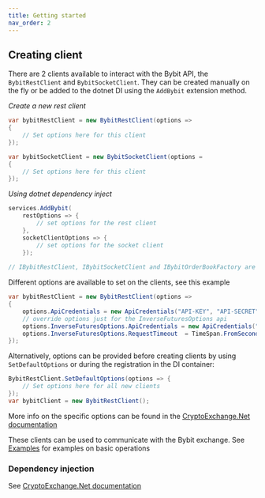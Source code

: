 ```yaml
---
title: Getting started
nav_order: 2
---
```


## Creating client
There are 2 clients available to interact with the Bybit API, the `BybitRestClient` and `BybitSocketClient`. They can be created manually on the fly or be added to the dotnet DI using the `AddBybit` extension method.

*Create a new rest client*
```csharp
var bybitRestClient = new BybitRestClient(options =>
{
    // Set options here for this client
});

var bybitSocketClient = new BybitSocketClient(options =
{
    // Set options here for this client
});
```

*Using dotnet dependency inject*
```csharp
services.AddBybit(
    restOptions => {
        // set options for the rest client
    },
    socketClientOptions => {
        // set options for the socket client
    }); 
    
// IBybitRestClient, IBybitSocketClient and IBybitOrderBookFactory are now available for injecting
```

Different options are available to set on the clients, see this example
```csharp
var bybitRestClient = new BybitRestClient(options =>
{
    options.ApiCredentials = new ApiCredentials("API-KEY", "API-SECRET");
    // override options just for the InverseFuturesOptions api
    options.InverseFuturesOptions.ApiCredentials = new ApiCredentials("FUTURES-API-KEY", "FUTURES-API-SECRET");
    options.InverseFuturesOptions.RequestTimeout  = TimeSpan.FromSeconds(60);
});
```
Alternatively, options can be provided before creating clients by using `SetDefaultOptions` or during the registration in the DI container: 
```csharp
BybitRestClient.SetDefaultOptions(options => {
    // Set options here for all new clients
});
var bybitClient = new BybitRestClient();
```
More info on the specific options can be found in the [CryptoExchange.Net documentation](https://jkorf.github.io/CryptoExchange.Net/Options.html)

These clients can be used to communicate with the Bybit exchange. See [Examples](Examples.html) for examples on basic operations

### Dependency injection
See [CryptoExchange.Net documentation](https://jkorf.github.io/CryptoExchange.Net/Dependency%20Injection.html)


